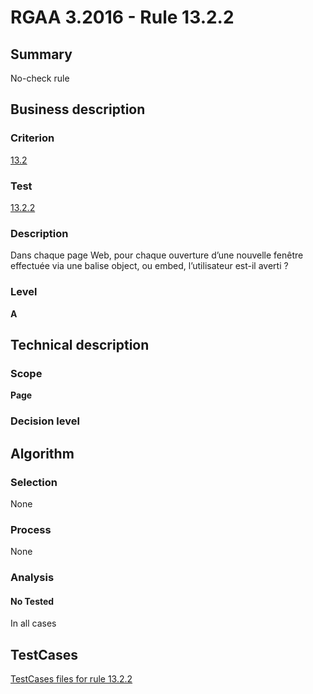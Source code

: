 # RGAA 3.2016 - Rule 13.2.2

## Summary
No-check rule


## Business description

### Criterion
[13.2](http://references.modernisation.gouv.fr/rgaa-accessibilite/criteres.html#crit-13-2)

### Test
[13.2.2](http://references.modernisation.gouv.fr/rgaa-accessibilite/criteres.html#test-13-2-2)

### Description
Dans chaque page Web, pour chaque ouverture d’une nouvelle fenêtre effectuée via une balise object, ou embed, l’utilisateur est-il averti ?

### Level
**A**


## Technical description

### Scope
**Page**

### Decision level


## Algorithm

### Selection
None

### Process
None

### Analysis

#### No Tested
In all cases


##  TestCases

[TestCases files for rule 13.2.2](https://github.com/Asqatasun/Asqatasun/tree/RGAA_3.2016/rules/rules-rgaa3.2016/src/test/resources/testcases/rgaa32016/Rgaa32016Rule130202/)


